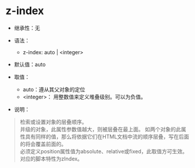 # z-index

* 继承性：无

* 语法：
  * z-index: auto | \<integer>

* 默认值：auto

* 取值：
  * auto：遵从其父对象的定位
  * \<integer>：
用整数值来定义堆叠级别。可以为负值。
* 说明：
> 检索或设置对象的层叠顺序。  
并级的对象，此属性参数值越大，则被层叠在最上面。
如两个对象的此属性具有同样的值，那么将依据它们在HTML文档中流的顺序层叠，写在后面的将会覆盖前面的。  
必须定义position属性值为absolute、relative或fixed，此取值方可生效。 
对应的脚本特性为zIndex。